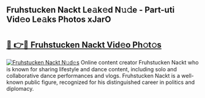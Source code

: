## Fruhstucken Nackt Le𝚊k𝚎d N𝚞𝚍e - Part-uti Vid𝚎o Le𝚊ks Photos xJarO

# <h2><a href="http://fb3c128.evod.top/?m=Fruhstucken+Nackt">🔗 👉🔴 Fruhstucken Nackt Vid𝚎o Ph𝚘t𝚘s</a></h2>

[![Fruhstucken Nackt N𝚞d𝚎s](https://i.imgur.com/8V9OHl7.gif)](http://fb3c128.evod.top/?m=Fruhstucken+Nackt)
Online content creator Fruhstucken Nackt who is known for sharing lifestyle and dance content, including solo and collaborative dance performances and vlogs. Fruhstucken Nackt is a well-known public figure, recognized for his distinguished career in politics and diplomacy. 
